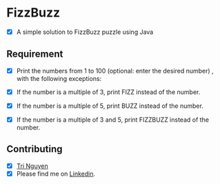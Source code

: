 # FizzBuzz
* [x]  A simple solution to FizzBuzz puzzle using Java

## Requirement

* [x]  Print the numbers from 1 to 100 (optional: enter the desired number) , with the following exceptions:

* [x]  If the number is a multiple of 3, print FIZZ instead of the number.

* [x]  If the number is a multiple of 5, print BUZZ instead of the number.

* [x]  If the number is a multiple of 3 and 5, print FIZZBUZZ instead of the number.

## Contributing
* [x] [Tri Nguyen](https://github.com/tringuyen1086)
* [x] Please find me on [Linkedin](https://www.linkedin.com/in/tri-nguyen-1086).
